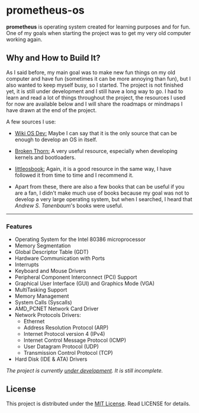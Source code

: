 # prometheus-os

**prometheus** is operating system created for learning purposes and for fun. One of my goals when starting the project was to get my very old computer working again.

## Why and How to Build It?

As I said before, my main goal was to make new fun things on my old computer and have fun (sometimes it can be more annoying than fun), but I also wanted to keep myself busy, so I started. The project is not finished yet, it is still under development and I still have a long way to go. I had to learn and read a lot of things throughout the project, the resources I used for now are available below and I will share the roadmaps or mindmaps I have drawn at the end of the project.

A few sources I use:

- [Wiki OS Dev:](https://wiki.osdev.org/Main_Page) Maybe I can say that it is the only source that can be enough to develop an OS in itself.

- [Broken Thorn:](http://www.brokenthorn.com/Resources/OSDevIndex.html) A very useful resource, especially when developing kernels and bootloaders.

- [littleosbook:](https://littleosbook.github.io/) Again, it is a good resource in the same way, I have followed it from time to time and I recommend it.

- Apart from these, there are also a few books that can be useful if you are a fan, I didn't make much use of books because my goal was not to develop a very large operating system, but when I searched, I heard that _Andrew S. Tanenbaum_'s books were useful.

---

### Features
- Operating System for the Intel 80386 microprocessor
- Memory Segmentation
- Global Descriptor Table (GDT)
- Hardware Communication with Ports
- Interrupts
- Keyboard and Mouse Drivers
- Peripheral Component Interconnect (PCI) Support
- Graphical User Interface (GUI) and Graphics Mode (VGA)
- MultiTasking Support
- Memory Management
- System Calls (Syscalls)
- AMD_PCNET Network Card Driver
- Network Protocols Drivers:
    - Ethernet
    - Address Resolution Protocol (ARP)
    - Internet Protocol version 4 (IPv4)
    - Internet Control Message Protocol (ICMP)
    - User Datagram Protocol (UDP)
    - Transmission Control Protocol (TCP)
- Hard Disk (IDE & ATA) Drivers

_The project is currently <u>under development</u>. It is still incomplete._

## License

This project is distributed under the [MIT License](https://choosealicense.com/licenses/mit/). Read LICENSE for details.
